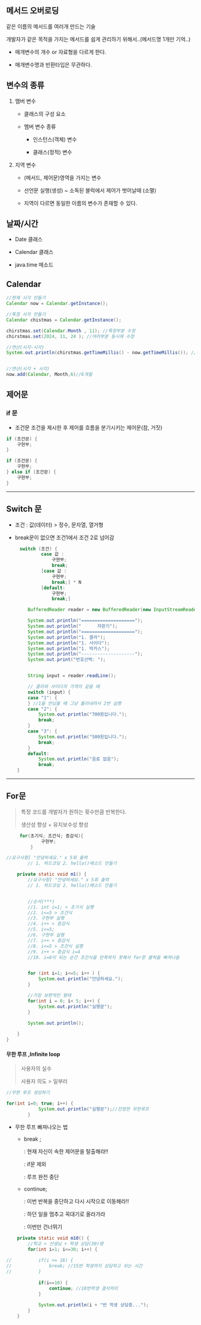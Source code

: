 ## 메서드 오버로딩

같은 이름의 메서드를 여러개 만드는 기술

개발자가 같은 목적을 가지는 메서드를 쉽게 관리하기 위해서..(메서드명 1개만 기억..)

- 매개변수의 개수 or 자료형을 다르게 한다.

- 매개변수명과 반환타입은 무관하다.

## 변수의 종류

1. 멤버 변수
   
   - 클래스의 구성 요소
   
   - 멤버 변수 종류
     
     - 인스턴스(객체) 변수
     
     - 클래스(정적) 변수

2. 지역 변수
   
   - (메서드, 제어문)영역을 가지는 변수
   
   - 선언문 실행(생성) ~ 소독된 블럭에서 제어가 벗어날때 (소멸)
   
   - 지역이 다르면 동일한 이름의 변수가 존재할 수 있다.

## 날짜/시간

- Date 클래스

- Calendar 클래스

- java.time 메소드

## Calendar

```java
//현재 시각 만들기
Calendar now = Calendar.getInstance();

//특정 시각 만들기
Calendar chistmas = Calendar.getInstance();

chirstmas.set(Calendar.Month , 11); //특정부분 수정
chirstmas.set(2024, 11, 24 ); //여러부분 동시에 수정

//연산(시각-시각)
System.out.println(chirstmas.getTimeMillis() - now.getTimeMillis()); //ms


//연산(시각 + 시각)
now.add(Calendar, Month,6)//6개월 
```

## 제어문

### if 문

- 조건문 조건을 제시한 후 제어를 흐름을 분기시키는 제어문(참, 거짓)

```java
if (조건문) {
    구현부;
}

if (조건문) {
    구현부;
} else if (조건문) {
    구현부;
}        
```

---

## Switch 문

- 조건 : 값(데이터) > 정수, 문자열, 열거형

- break문이 없으면 조건1에서 조건 2로 넘어감

```java
     switch (조건) {
             case 값 :
                 구현부;
                 break;
             [case 값 :
                 구현부;
                 break;] * N
             [default: 
                 구현부;
                 break;]
```

```java
        BufferedReader reader = new BufferedReader(new InputStreamReader(System.in));

        System.out.println("====================");
        System.out.println("      자판기");
        System.out.println("====================");
        System.out.println("1. 콜라");
        System.out.println("1. 사이다");
        System.out.println("1. 박카스");
        System.out.println("--------------------");
        System.out.print("번호선택: ");


        String input = reader.readLine();

        // 콜라와 사이다의 가격이 같을 때
        switch (input) {
        case "1": {
        } //1을 만났을 떄 그냥 흘러내려서 2번 실행
        case "2": {
            System.out.println("700원입니다.");
            break;
        }
        case "3": {
            System.out.println("500원입니다.");
            break;
        }
        default:
            System.out.println("음료 없음");
            break;
    }
```

--- 

## For문

> 특정 코드를 개발자가 원하는 횟수만큼 반복한다.
> 
> 생산성 향상 + 유지보수성 향성

```java
     for(초기식; 조건식; 증감식){
             구현부;
         }        
```

```java
//요구사항] "안녕하세요." x 5회 출력
        // 1. 하드코딩 2. hello()메소드 만들기

    private static void m1() {
        //요구사항] "안녕하세요." x 5회 출력
        // 1. 하드코딩 2. hello()메소드 만들기


        //순서(***)
        //1. int i=1; > 초기식 실행
        //2. i<=5 > 조건식
        //3. 구현부 실행
        //4. i++ > 증감식
        //5. i<=5;
        //6. 구현부 실헹
        //7. i++ > 증감식
        //8. i<=5 > 조건식 실행 
        //9. i++ > 증감식 i=4
        //10. i=6이 되는 순간 조건식을 만족하지 못해서 for문 블럭을 빠져나옴


        for (int i=1; i<=5; i++ ) {
            System.out.println("안녕하세요.");
        }

        //가장 보편적인 형태
		for(int i = 0; i< 5; i++) {
			System.out.println("실행문");
		}
		
		System.out.println();

    }
}
```





#### 무한 루프 ,Infinite loop

> 사용자의 실수
> 
> 사용자 의도 > 일부러



```java
//무한 루프 생성하기

for(int i=0; true; i++) {
			System.out.println("실행문");//진정한 무한루프
		}
```



- 무한 루프 빠져나오는 법 
  
  - break ;
    
    : 현재 자신이 속한 제어문을 탈출해라!!
    
    : if문 제외
    
    : 루프 완전 중단
    
    
  
  - continue;
    
    : 이번 반복을 중단하고 다시 시작으로 이동해라!!
    
    : 하던 일을 멈추고 꼭대기로 올라가라
    
    : 이번만 건너뛰기



```java
	private static void m10() {
		//학교 > 선생님 + 학생 상담(30)명
		for(int i=1; i<=30; i++) {
			
//			if(i >= 16) {
//				break; //15번 학생까지 상담하고 쉬는 시간
//			}
			
			if(i==10) {
				continue; //10번학생 결석처리
			}
			
			System.out.println(i + "번 학생 상담중...");
		}
	}
```


